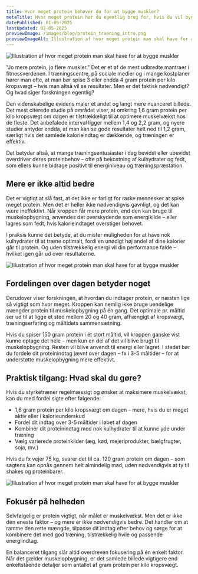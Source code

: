 ```yaml
---
title: Hvor meget protein behøver du for at bygge muskler?
metaTitle: Hvor meget protein har du egentlig brug for, hvis du vil bygge muskler?
datePublished: 01-05-2025
lastUpdated: 02-05-2025
previewImage: /images/blog/protein_traening_intro.png
previewImageAlt: Illustration af hvor meget protein man skal have for at bygge muskler
---
```


![Illustration af hvor meget protein man skal have for at bygge muskler](/images/blog/protein_traening_intro.png)

"Jo mere protein, jo flere muskler." Det er et af de mest udbredte mantraer i fitnessverdenen. I træningscentre, på sociale medier og i mange kostplaner hører man ofte, at man bør spise 3 eller endda 4 gram protein per kilo kropsvægt – hvis man altså vil se resultater. Men er det faktisk nødvendigt? Og hvad siger forskningen egentlig?

Den videnskabelige evidens maler et andet og langt mere nuanceret billede. Det mest citerede studie på området viser, at omkring 1,6 gram protein per kilo kropsvægt om dagen er tilstrækkeligt til at optimere muskelvækst hos de fleste. Det anbefalede interval ligger mellem 1,4 og 2,2 gram, og nyere studier antyder endda, at man kan se gode resultater helt ned til 1,2 gram, særligt hvis det samlede kalorieindtag er dækkende, og træningen er effektiv.

Det betyder altså, at mange træningsentusiaster i dag bevidst eller ubevidst overdriver deres proteinbehov – ofte på bekostning af kulhydrater og fedt, som ellers kunne bidrage positivt til energiniveau og træningspræstation.

## Mere er ikke altid bedre

Det er vigtigt at slå fast, at det ikke er farligt for raske mennesker at spise meget protein. Men det er heller ikke nødvendigvis gavnligt, og det kan være ineffektivt. Når kroppen får mere protein, end den kan bruge til muskelopbygning, anvendes det overskydende som energikilde – eller lagres som fedt, hvis kalorieindtaget overstiger behovet.

I praksis kunne det betyde, at du mister muligheden for at have nok kulhydrater til at træne optimalt, fordi en unødigt høj andel af dine kalorier går til protein. Og uden tilstrækkelig energi vil din performance falde – hvilket igen går ud over resultaterne.

![Illustration af hvor meget protein man skal have for at bygge muskler](/images/blog/proteinindtag_oversigt.png)

## Fordelingen over dagen betyder noget

Derudover viser forskningen, at hvordan du indtager protein, er næsten lige så vigtigt som hvor meget. Kroppen kan nemlig ikke bruge uendelige mængder protein til muskelopbygning på én gang. Det optimale pr. måltid ser ud til at ligge et sted mellem 20 og 40 gram, afhængigt af kropsvægt, træningserfaring og måltidets sammensætning.

Hvis du spiser 150 gram protein i ét stort måltid, vil kroppen ganske vist kunne optage det hele – men kun en del af det vil blive brugt til muskelopbygning. Resten vil blive anvendt til energi eller lagret. I stedet bør du fordele dit proteinindtag jævnt over dagen – fx i 3-5 måltider – for at understøtte muskelopbygning mere effektivt.

## Praktisk tilgang: Hvad skal du gøre?

Hvis du styrketræner regelmæssigt og ønsker at maksimere muskelvækst, kan du med fordel sigte efter følgende:

- 1,6 gram protein per kilo kropsvægt om dagen – mere, hvis du er meget aktiv eller i kalorieunderskud
- Fordel dit indtag over 3-5 måltider i løbet af dagen
- Kombinér dit proteinindtag med nok kulhydrater til at kunne yde under træning
- Vælg varierede proteinkilder (æg, kød, mejeriprodukter, bælgfrugter, soja, mv.)

Hvis du fx vejer 75 kg, svarer det til ca. 120 gram protein om dagen – som sagtens kan opnås gennem helt almindelig mad, uden nødvendigvis at ty til shakes og proteinbarer.

![Illustration af hvor meget protein man skal have for at bygge muskler](/images/blog/protein_traening_balance.png)

## Fokusér på helheden

Selvfølgelig er protein vigtigt, når målet er muskelvækst. Men det er ikke den eneste faktor – og mere er ikke nødvendigvis bedre. Det handler om at ramme den rette mængde, tilpasse dit indtag efter behov og sørge for at kombinere det med god træning, tilstrækkelig hvile og passende energiindtag.

En balanceret tilgang slår altid overdreven fokusering på én enkelt faktor. Når det gælder muskelopbygning, er det samlede billede vigtigere end enkeltstående detaljer som antallet af gram protein per kilo kropsvægt.
